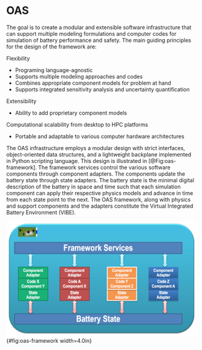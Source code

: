 # OAS

The goal is to create a modular and extensible software infrastructure that can
support multiple modeling formulations and computer codes for simulation of
battery performance and safety. The main guiding principles for the design of
the framework are:

Flexibility

- Programing language-agnostic
- Supports multiple modeling approaches and codes
- Combines appropriate component models for problem at hand
- Supports integrated sensitivity analysis and uncertainty quantification

Extensibility

- Ability to add proprietary component models

Computational scalability from desktop to HPC platforms

- Portable and adaptable to various computer hardware architectures

The OAS infrastructure employs a modular design with strict interfaces,
object-oriented data structures, and a lightweight backplane implemented in
Python scripting language. This design is illustrated in [@Fig:oas-framework].
The framework services control the various software components through
component adapters.  The components update the battery state through state
adapters. The battery state is the minimal digital description of the battery
in space and time such that each simulation component can apply their
respective physics models and advance in time from each state point to the
next. The OAS framework, along with physics and support components and the
adapters constitute the Virtual Integrated Battery Environment (VIBE).

![Schematic of the OAS modeling framework, which connects physics components through component adapters, with linkage to the battery state through state adaptors. A specific collection of components, adaptors, and the OAS framework defines one realization of VIBE (Virtual Integrated Battery Environment)](assets/03-oas-framework.png){#fig:oas-framework width=4.0in}

